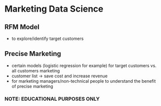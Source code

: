 # Marketing Data Science
## RFM Model
  - to explore/identify target customers
## Precise Marketing
  - certain models (logistic regression for example) for target customers vs. all customers marketing
  - customer list -> save cost and increase revenue
  - for marketing managers/non-technical people to understand the benefit of precise marketing

### NOTE: EDUCATIONAL PURPOSES ONLY

